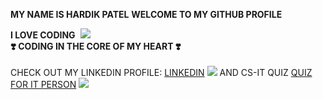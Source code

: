 **MY NAME IS HARDIK PATEL**
**WELCOME TO MY GITHUB PROFILE**

**I LOVE CODING**&nbsp;&nbsp;![](cat-typing.gif)&nbsp;&nbsp;<br>
**❣️ CODING IN THE CORE OF MY HEART ❣️**
<br>
<br>
CHECK OUT MY LINKEDIN PROFILE: [LINKEDIN](https://www.linkedin.com/in/hardik-patel-0b3116287/) ![](hot.gif)
AND CS-IT QUIZ [QUIZ FOR IT PERSON](https://cs-it-quiz.pages.dev) ![](hot.gif)
<br>
<br>
